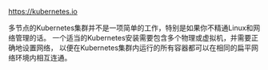 https://kubernetes.io

多节点的Kubernetes集群并不是一项简单的工作，特别是如果你不精通Linux和网络管理的话。
一个适当的Kubernetes安装需要包含多个物理或虚拟机，并需要正确地设置网络，
以便在Kubernetes集群内运行的所有容器都可以在相同的扁平网络环境内相互连通。
